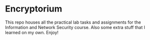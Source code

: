# Encryptorium
This repo houses all the practical lab tasks and assignments for the Information and Network Security course. Also some extra stuff that I learned on my own. Enjoy!
